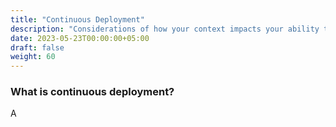 ```yaml
---
title: "Continuous Deployment"
description: "Considerations of how your context impacts your ability to gain value from continuous deployment"
date: 2023-05-23T00:00:00+05:00
draft: false
weight: 60
---
```


### What is continuous deployment?
A


